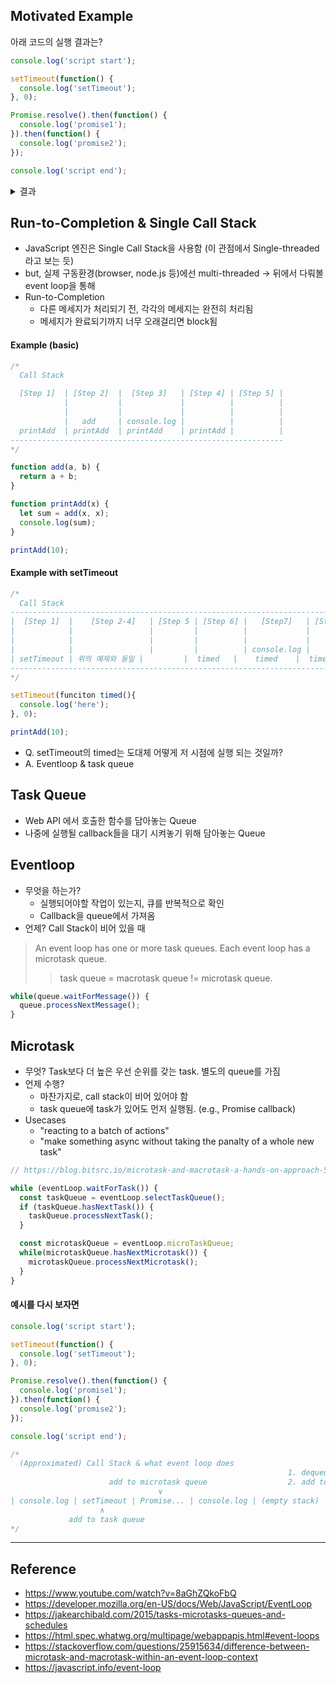 ## Motivated Example
아래 코드의 실행 결과는?
``` javascript
console.log('script start');

setTimeout(function() {
  console.log('setTimeout');
}, 0);

Promise.resolve().then(function() {
  console.log('promise1');
}).then(function() {
  console.log('promise2');
});

console.log('script end');
```

<details><summary> 결과 </summary><p>

script start <br>
script end <br>
promise1 <br>
promise2 <br>
setTimeout <br>

</p></details>

## Run-to-Completion & Single Call Stack
- JavaScript 엔진은 Single Call Stack을 사용함 (이 관점에서 Single-threaded라고 보는 듯)
- but, 실제 구동환경(browser, node.js 등)에선 multi-threaded → 뒤에서 다뤄볼 event loop을 통해
- Run-to-Completion
  - 다른 메세지가 처리되기 전, 각각의 메세지는 완전히 처리됨
  - 메세지가 완료되기까지 너무 오래걸리면 block됨

#### Example (basic)
``` javascript
/*
  Call Stack

  [Step 1]  | [Step 2]  |  [Step 3]   | [Step 4] | [Step 5] |
            |           |             |          |          |
            |           |             |          |          |
            |   add     | console.log |          |          |
  printAdd  | printAdd  | printAdd    | printAdd |          |
-------------------------------------------------------------
*/

function add(a, b) {
  return a + b;
}

function printAdd(x) {
  let sum = add(x, x);
  console.log(sum);
}

printAdd(10);
```

#### Example with setTimeout
``` javascript
/*
  Call Stack
---------------------------------------------------------------------------------------
|  [Step 1]  |    [Step 2-4]   | [Step 5 | [Step 6] |   [Step7]   | [Step8] | [Step9] |
|            |                 |         |          |             |         |         |
|            |                 |         |          |             |         |         |
|            |                 |         |          | console.log |         |         |
| setTimeout | 위의 예제와 동일 |         |  timed   |    timed    |  timed  |         |
---------------------------------------------------------------------------------------
*/

setTimeout(funciton timed(){
  console.log('here');
}, 0);

printAdd(10);
```
- Q. setTimeout의 timed는 도대체 어떻게 저 시점에 실행 되는 것일까?
- A. Eventloop & task queue

## Task Queue
- Web API 에서 호출한 함수를 담아놓는 Queue
- 나중에 실행될 callback들을 대기 시켜놓기 위해 담아놓는 Queue

## Eventloop
- 무엇을 하는가?
  - 실행되어야할 작업이 있는지, 큐를 반복적으로 확인
  - Callback을 queue에서 가져옴
- 언제? Call Stack이 비어 있을 때

> An event loop has one or more task queues. Each event loop has a microtask queue.
>> task queue = macrotask queue != microtask queue.

``` javascript
while(queue.waitForMessage()) {
  queue.processNextMessage();
}
```

## Microtask
- 무엇? Task보다 더 높은 우선 순위를 갖는 task. 별도의 queue를 가짐
- 언제 수행? 
  - 마찬가지로, call stack이 비어 있어야 함
  - task queue에 task가 있어도 먼저 실행됨. (e.g., Promise callback)
- Usecases
  - "reacting to a batch of actions"
  - "make something async without taking the panalty of a whole new task"

``` javascript
// https://blog.bitsrc.io/microtask-and-macrotask-a-hands-on-approach-5d77050e2168

while (eventLoop.waitForTask()) {
  const taskQueue = eventLoop.selectTaskQueue();
  if (taskQueue.hasNextTask()) {
    taskQueue.processNextTask();
  }

  const microtaskQueue = eventLoop.microTaskQueue;
  while(microtaskQueue.hasNextMicrotask()) {
    microtaskQueue.processNextMicrotask();
  }
}
```

#### 예시를 다시 보자면
``` javascript
console.log('script start');

setTimeout(function() {
  console.log('setTimeout');
}, 0);

Promise.resolve().then(function() {
  console.log('promise1');
}).then(function() {
  console.log('promise2');
});

console.log('script end');

/*
  (Approximated) Call Stack & what event loop does
                                                              1. dequeue microtask queue ---
                      add to microtask queue                  2. add to microtask queue    |
                                 ∨                                          ∨              ∨
| console.log | setTimeout | Promise... | console.log | (empty stack) | promise1 cb | promise2 cb | (empty stack) | timeout cb |
                    ∧                                                                                                   ∧
             add to task queue                                                                                  dequeue task queue
*/
```

---
## Reference
- https://www.youtube.com/watch?v=8aGhZQkoFbQ
- https://developer.mozilla.org/en-US/docs/Web/JavaScript/EventLoop
- https://jakearchibald.com/2015/tasks-microtasks-queues-and-schedules
- https://html.spec.whatwg.org/multipage/webappapis.html#event-loops
- https://stackoverflow.com/questions/25915634/difference-between-microtask-and-macrotask-within-an-event-loop-context
- https://javascript.info/event-loop
